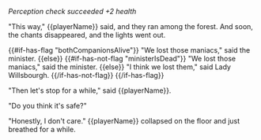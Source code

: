 _Perception check succeeded_
_+2 health_

"This way," {{playerName}} said, and they ran among the forest. And soon, the chants disappeared, and the lights went out.

{{#if-has-flag "bothCompanionsAlive"}}
"We lost those maniacs," said the minister.
{{else}}
{{#if-has-not-flag "ministerIsDead"}}
"We lost those maniacs," said the minister.
{{else}}
"I think we lost them," said Lady Willsbourgh.
{{/if-has-not-flag}}
{{/if-has-flag}}

"Then let's stop for a while," said {{playerName}}.

"Do you think it's safe?"

"Honestly, I don't care." {{playerName}} collapsed on the floor and just breathed for a while.
